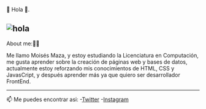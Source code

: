 
👋 Hola 🙂.

![hola](https://user-images.githubusercontent.com/89756376/161670844-01f94905-1fc9-4229-9f91-4e519f287c76.gif)
---
About me:👨‍💻

Me llamo Moisés Maza, y estoy estudiando la Licenciatura en Computación, me gusta aprender sobre la creación de páginas web y bases de datos, actualmente estoy reforzando mis conocimientos de HTML, CSS y JavasCript, y después aprender más ya que quiero ser desarrollador FrontEnd.

---
📫 Me puedes encontrar asi:
-[Twitter](https://twitter.com/Moy1004)
-[Instagram](https://www.instagram.com/moy.1004/?hl=es)


<!---
MoisesMaza/MoisesMaza is a ✨ special ✨ repository because its `README.md` (this file) appears on your GitHub profile.
You can click the Preview link to take a look at your changes.
--->
